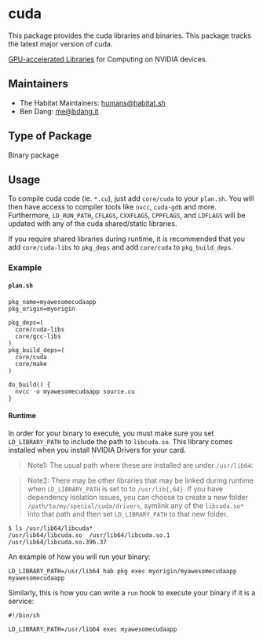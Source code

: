# cuda

This package provides the cuda libraries and binaries. This package tracks the latest major version of cuda.

[GPU-accelerated Libraries](https://developer.nvidia.com/cuda-zone) for Computing on NVIDIA devices.

## Maintainers

* The Habitat Maintainers: <humans@habitat.sh>
* Ben Dang: <me@bdang.it>

## Type of Package

Binary package

## Usage

To compile cuda code (ie. `*.cu`), just add `core/cuda` to your `plan.sh`.  You will then have
access to compiler tools like `nvcc`, `cuda-gdb` and more.  Furthermore, `LD_RUN_PATH`, `CFLAGS`,
`CXXFLAGS`, `CPPFLAGS`, and `LDFLAGS` will be updated with any of the cuda shared/static libraries.

If you require shared libraries during runtime, it is recommended that you add `core/cuda-libs` to
`pkg_deps` and add `core/cuda` to `pkg_build_deps`.

### Example

#### `plan.sh`

```shell
pkg_name=myawesomecudaapp
pkg_origin=myorigin

pkg_deps=(
  core/cuda-libs
  core/gcc-libs
)
pkg_build_deps=(
  core/cuda
  core/make
)

do_build() {
  nvcc -o myawesomecudaapp source.cu
}
```

#### Runtime

In order for your binary to execute, you must make sure you set `LD_LIBRARY_PATH` to include the
path to `libcuda.so`.  This library comes installed when you install NVIDIA Drivers for your card.

> Note1: The usual path where these are installed are under `/usr/lib64`:

> Note2: There may be other libraries that may be linked during runtime when `LD_LIBRARY_PATH` is
         set to to `/usr/lib{,64}`.  If you have dependency isolation issues, you can choose to
         create a new folder `/path/to/my/special/cuda/drivers`, symlink any of the `libcuda.so*`
         into that path and then set `LD_LIBRARY_PATH` to that new folder.

```shell
$ ls /usr/lib64/libcuda*
/usr/lib64/libcuda.so  /usr/lib64/libcuda.so.1  /usr/lib64/libcuda.so.396.37
```

An example of how you will run your binary:

```shell
LD_LIBRARY_PATH=/usr/lib64 hab pkg exec myorigin/myawesomecudaapp myawesomecudaapp
```

Similarly, this is how you can write a `run` hook to execute your binary if it is a service:

```shell
#!/bin/sh

LD_LIBRARY_PATH=/usr/lib64 exec myawesomecudaapp
```
